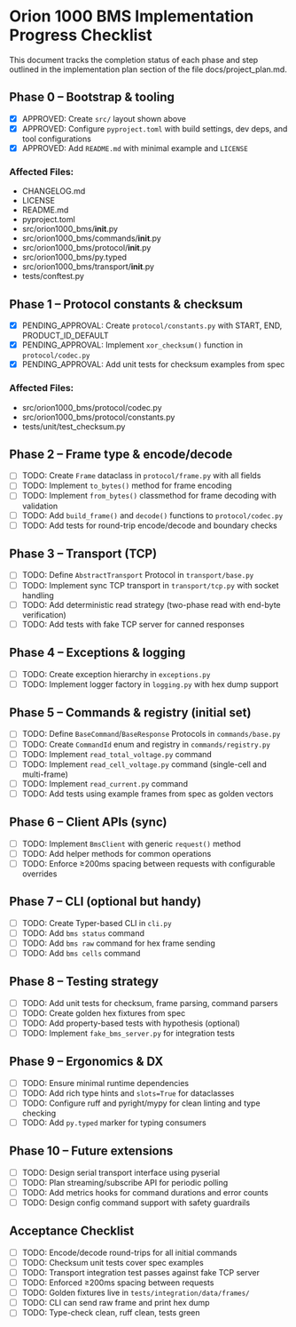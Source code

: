 # Orion 1000 BMS Implementation Progress Checklist

This document tracks the completion status of each phase and step outlined in the implementation plan section of the file docs/project_plan.md.

## Phase 0 – Bootstrap & tooling

- [x] APPROVED: Create `src/` layout shown above
- [x] APPROVED: Configure `pyproject.toml` with build settings, dev deps, and tool configurations
- [x] APPROVED: Add `README.md` with minimal example and `LICENSE`

### Affected Files:

- CHANGELOG.md
- LICENSE
- README.md
- pyproject.toml
- src/orion1000_bms/**init**.py
- src/orion1000_bms/commands/**init**.py
- src/orion1000_bms/protocol/**init**.py
- src/orion1000_bms/py.typed
- src/orion1000_bms/transport/**init**.py
- tests/conftest.py

## Phase 1 – Protocol constants & checksum

- [x] PENDING_APPROVAL: Create `protocol/constants.py` with START, END, PRODUCT_ID_DEFAULT
- [x] PENDING_APPROVAL: Implement `xor_checksum()` function in `protocol/codec.py`
- [x] PENDING_APPROVAL: Add unit tests for checksum examples from spec

### Affected Files:

- src/orion1000_bms/protocol/codec.py
- src/orion1000_bms/protocol/constants.py
- tests/unit/test_checksum.py

## Phase 2 – Frame type & encode/decode

- [ ] TODO: Create `Frame` dataclass in `protocol/frame.py` with all fields
- [ ] TODO: Implement `to_bytes()` method for frame encoding
- [ ] TODO: Implement `from_bytes()` classmethod for frame decoding with validation
- [ ] TODO: Add `build_frame()` and `decode()` functions to `protocol/codec.py`
- [ ] TODO: Add tests for round-trip encode/decode and boundary checks

## Phase 3 – Transport (TCP)

- [ ] TODO: Define `AbstractTransport` Protocol in `transport/base.py`
- [ ] TODO: Implement sync TCP transport in `transport/tcp.py` with socket handling
- [ ] TODO: Add deterministic read strategy (two-phase read with end-byte verification)
- [ ] TODO: Add tests with fake TCP server for canned responses

## Phase 4 – Exceptions & logging

- [ ] TODO: Create exception hierarchy in `exceptions.py`
- [ ] TODO: Implement logger factory in `logging.py` with hex dump support

## Phase 5 – Commands & registry (initial set)

- [ ] TODO: Define `BaseCommand`/`BaseResponse` Protocols in `commands/base.py`
- [ ] TODO: Create `CommandId` enum and registry in `commands/registry.py`
- [ ] TODO: Implement `read_total_voltage.py` command
- [ ] TODO: Implement `read_cell_voltage.py` command (single-cell and multi-frame)
- [ ] TODO: Implement `read_current.py` command
- [ ] TODO: Add tests using example frames from spec as golden vectors

## Phase 6 – Client APIs (sync)

- [ ] TODO: Implement `BmsClient` with generic `request()` method
- [ ] TODO: Add helper methods for common operations
- [ ] TODO: Enforce ≥200ms spacing between requests with configurable overrides

## Phase 7 – CLI (optional but handy)

- [ ] TODO: Create Typer-based CLI in `cli.py`
- [ ] TODO: Add `bms status` command
- [ ] TODO: Add `bms raw` command for hex frame sending
- [ ] TODO: Add `bms cells` command

## Phase 8 – Testing strategy

- [ ] TODO: Add unit tests for checksum, frame parsing, command parsers
- [ ] TODO: Create golden hex fixtures from spec
- [ ] TODO: Add property-based tests with hypothesis (optional)
- [ ] TODO: Implement `fake_bms_server.py` for integration tests

## Phase 9 – Ergonomics & DX

- [ ] TODO: Ensure minimal runtime dependencies
- [ ] TODO: Add rich type hints and `slots=True` for dataclasses
- [ ] TODO: Configure ruff and pyright/mypy for clean linting and type checking
- [ ] TODO: Add `py.typed` marker for typing consumers

## Phase 10 – Future extensions

- [ ] TODO: Design serial transport interface using pyserial
- [ ] TODO: Plan streaming/subscribe API for periodic polling
- [ ] TODO: Add metrics hooks for command durations and error counts
- [ ] TODO: Design config command support with safety guardrails

## Acceptance Checklist

- [ ] TODO: Encode/decode round-trips for all initial commands
- [ ] TODO: Checksum unit tests cover spec examples
- [ ] TODO: Transport integration test passes against fake TCP server
- [ ] TODO: Enforced ≥200ms spacing between requests
- [ ] TODO: Golden fixtures live in `tests/integration/data/frames/`
- [ ] TODO: CLI can send raw frame and print hex dump
- [ ] TODO: Type-check clean, ruff clean, tests green
